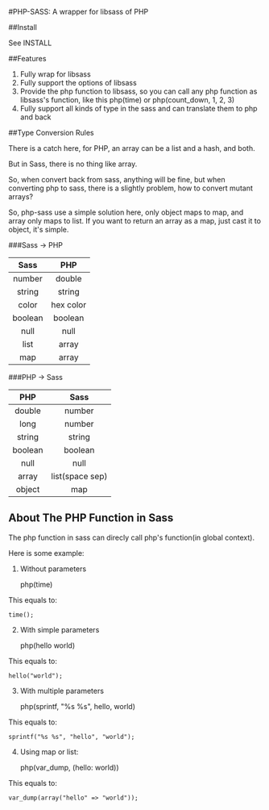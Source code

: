 #PHP-SASS: A wrapper for libsass of PHP

##Install

See INSTALL

##Features

1. Fully wrap for libsass
2. Fully support the options of libsass
3. Provide the php function to libsass, so you can call any php function as libsass's function, like this php(time) or php(count_down, 1, 2, 3)
4. Fully support all kinds of type in the sass and can translate them to php and back

##Type Conversion Rules

There is a catch here, for PHP, an array can be a list and a hash, and both.

But in Sass, there is no thing like array.

So, when convert back from sass, anything will be fine, but when converting php to sass, there is a slightly problem, how to convert mutant arrays?

So, php-sass use a simple solution here, only object maps to map, and array only maps to list. If you want to return an array as a map, just cast it to object, it's simple.

###Sass -> PHP

| Sass 		| PHP 		|
|:---------:|:---------:|
| number 	| double	|
| string 	| string	|
| color 	| hex color |
| boolean 	| boolean 	|
| null 		| null 		|
| list 		| array		|
| map 		| array		|

###PHP -> Sass

| PHP 		| Sass 				|
|:---------:|:-----------------:|
| double 	| number			|
| long 		| number			|
| string 	| string			|
| boolean 	| boolean 			|
| null 		| null 				|
| array		| list(space sep)	|
| object	| map				|

About The PHP Function in Sass
--------------------------------------------------------------------------------

The php function in sass can direcly call php's function(in global context).

Here is some example:

1. Without parameters

	php(time)

This equals to:

	time();

2. With simple parameters

	php(hello world)

This equals to:

	hello("world");

3. With multiple parameters

	php(sprintf, "%s %s", hello, world)

This equals to:

	sprintf("%s %s", "hello", "world");

4. Using map or list:

	php(var_dump, (hello: world))

This equals to:

	var_dump(array("hello" => "world"));
